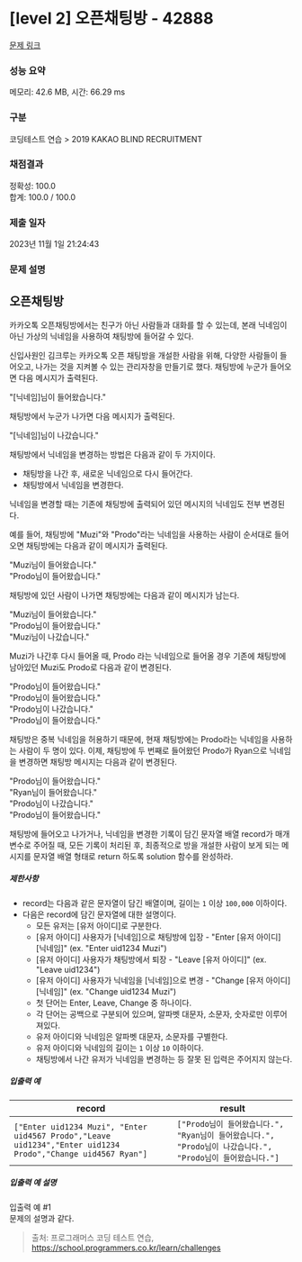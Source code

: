 # [level 2] 오픈채팅방 - 42888 

[문제 링크](https://school.programmers.co.kr/learn/courses/30/lessons/42888) 

### 성능 요약

메모리: 42.6 MB, 시간: 66.29 ms

### 구분

코딩테스트 연습 > 2019 KAKAO BLIND RECRUITMENT

### 채점결과

정확성: 100.0<br/>합계: 100.0 / 100.0

### 제출 일자

2023년 11월 1일 21:24:43

### 문제 설명

<h2>오픈채팅방</h2>

<p>카카오톡 오픈채팅방에서는 친구가 아닌 사람들과 대화를 할 수 있는데, 본래 닉네임이 아닌 가상의 닉네임을 사용하여 채팅방에 들어갈 수 있다.</p>

<p>신입사원인 김크루는 카카오톡 오픈 채팅방을 개설한 사람을 위해, 다양한 사람들이 들어오고, 나가는 것을 지켜볼 수 있는 관리자창을 만들기로 했다. 채팅방에 누군가 들어오면 다음 메시지가 출력된다.</p>

<p>"[닉네임]님이 들어왔습니다."</p>

<p>채팅방에서 누군가 나가면 다음 메시지가 출력된다.</p>

<p>"[닉네임]님이 나갔습니다."</p>

<p>채팅방에서 닉네임을 변경하는 방법은 다음과 같이 두 가지이다.</p>

<ul>
<li>채팅방을 나간 후, 새로운 닉네임으로 다시 들어간다.</li>
<li>채팅방에서 닉네임을 변경한다.</li>
</ul>

<p>닉네임을 변경할 때는 기존에 채팅방에 출력되어 있던 메시지의 닉네임도 전부 변경된다. </p>

<p>예를 들어, 채팅방에 "Muzi"와 "Prodo"라는 닉네임을 사용하는 사람이 순서대로 들어오면 채팅방에는 다음과 같이 메시지가 출력된다.</p>

<p>"Muzi님이 들어왔습니다."<br>
"Prodo님이 들어왔습니다."</p>

<p>채팅방에 있던 사람이 나가면 채팅방에는 다음과 같이 메시지가 남는다.</p>

<p>"Muzi님이 들어왔습니다."<br>
"Prodo님이 들어왔습니다."<br>
"Muzi님이 나갔습니다."</p>

<p>Muzi가 나간후 다시 들어올 때, Prodo 라는 닉네임으로 들어올 경우 기존에 채팅방에 남아있던 Muzi도 Prodo로 다음과 같이 변경된다.</p>

<p>"Prodo님이 들어왔습니다."<br>
"Prodo님이 들어왔습니다."<br>
"Prodo님이 나갔습니다."<br>
"Prodo님이 들어왔습니다."</p>

<p>채팅방은 중복 닉네임을 허용하기 때문에, 현재 채팅방에는 Prodo라는 닉네임을 사용하는 사람이 두 명이 있다. 이제, 채팅방에 두 번째로 들어왔던 Prodo가 Ryan으로 닉네임을 변경하면 채팅방 메시지는 다음과 같이 변경된다.</p>

<p>"Prodo님이 들어왔습니다."<br>
"Ryan님이 들어왔습니다."<br>
"Prodo님이 나갔습니다."<br>
"Prodo님이 들어왔습니다."</p>

<p>채팅방에 들어오고 나가거나, 닉네임을 변경한 기록이 담긴 문자열 배열 record가 매개변수로 주어질 때, 모든 기록이 처리된 후, 최종적으로 방을 개설한 사람이 보게 되는 메시지를 문자열 배열 형태로 return 하도록 solution 함수를 완성하라.</p>

<h5>제한사항</h5>

<ul>
<li>record는 다음과 같은 문자열이 담긴 배열이며, 길이는 <code>1</code> 이상 <code>100,000</code> 이하이다.</li>
<li>다음은 record에 담긴 문자열에 대한 설명이다.

<ul>
<li>모든 유저는 [유저 아이디]로 구분한다.</li>
<li>[유저 아이디] 사용자가 [닉네임]으로 채팅방에 입장 - "Enter [유저 아이디] [닉네임]" (ex. "Enter uid1234 Muzi")</li>
<li>[유저 아이디] 사용자가 채팅방에서 퇴장 - "Leave [유저 아이디]" (ex. "Leave uid1234")</li>
<li>[유저 아이디] 사용자가 닉네임을 [닉네임]으로 변경 - "Change [유저 아이디] [닉네임]" (ex. "Change uid1234 Muzi")</li>
<li>첫 단어는 Enter, Leave, Change 중 하나이다.</li>
<li>각 단어는 공백으로 구분되어 있으며, 알파벳 대문자, 소문자, 숫자로만 이루어져있다.</li>
<li>유저 아이디와 닉네임은 알파벳 대문자, 소문자를 구별한다.</li>
<li>유저 아이디와 닉네임의 길이는 <code>1</code> 이상 <code>10</code> 이하이다.</li>
<li>채팅방에서 나간 유저가 닉네임을 변경하는 등 잘못 된 입력은 주어지지 않는다.</li>
</ul></li>
</ul>

<h5>입출력 예</h5>
<table class="table">
        <thead><tr>
<th>record</th>
<th>result</th>
</tr>
</thead>
        <tbody><tr>
<td><code>["Enter uid1234 Muzi", "Enter uid4567 Prodo","Leave uid1234","Enter uid1234 Prodo","Change uid4567 Ryan"]</code></td>
<td><code>["Prodo님이 들어왔습니다.", "Ryan님이 들어왔습니다.", "Prodo님이 나갔습니다.", "Prodo님이 들어왔습니다."]</code></td>
</tr>
</tbody>
      </table>
<h5>입출력 예 설명</h5>

<p>입출력 예 #1<br>
문제의 설명과 같다.</p>


> 출처: 프로그래머스 코딩 테스트 연습, https://school.programmers.co.kr/learn/challenges